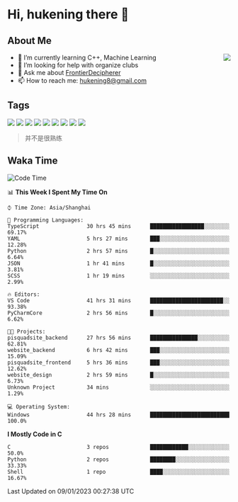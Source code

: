 # Hi, hukening there 👋

## About Me

<a href="#">
  <img align="right" src="https://github-readme-stats.vercel.app/api?username=Tokyo469&count_private=true&show_icons=true&bg_color=15,f2f7fd,E0EAFC" />
</a>

- 🌱 I’m currently learning C++, Machine Learning
- 🤔 I’m looking for help with organize clubs
- 💬 Ask me about [FrontierDecipherer](https://github.com/FrontierDecipherer)
- 📫 How to reach me: hukening8@gmail.com

## Tags

![](https://img.shields.io/badge/-Python-3e74a2?style=flat-square&logo=Python&logoColor=fff)
![](https://img.shields.io/badge/-C++-00579c?style=flat-square&logo=cplusplus&logoColor=fff)
![](https://img.shields.io/badge/-Node.js-339933?style=flat-square&logo=Node.js&logoColor=fff)
![](https://img.shields.io/badge/-React-2d98ce?style=flat-square&logo=React&logoColor=fff)
![](https://img.shields.io/badge/-Next.js-717171?style=flat-square&logo=next.js&logoColor=fff)
![](https://img.shields.io/badge/-Docker-2496ED?style=flat-square&logo=Docker&logoColor=fff)
![](https://img.shields.io/badge/-Linux-000000?style=flat-square&logo=Linux&logoColor=fff)
![](https://img.shields.io/badge/-MySQL-4479A1?style=flat-square&logo=MySQL&logoColor=fff)
![](https://img.shields.io/badge/-MongoDB-47A248?style=flat-square&logo=MongoDB&logoColor=fff)

> 并不是很熟练

## Waka Time

<!--START_SECTION:waka-->
![Code Time](http://img.shields.io/badge/Code%20Time-52%20hrs%2039%20mins-blue)

📊 **This Week I Spent My Time On** 

```text
⌚︎ Time Zone: Asia/Shanghai

💬 Programming Languages: 
TypeScript               30 hrs 45 mins      █████████████████░░░░░░░░   69.17% 
YAML                     5 hrs 27 mins       ███░░░░░░░░░░░░░░░░░░░░░░   12.28% 
Python                   2 hrs 57 mins       █░░░░░░░░░░░░░░░░░░░░░░░░   6.64% 
JSON                     1 hr 41 mins        █░░░░░░░░░░░░░░░░░░░░░░░░   3.81% 
SCSS                     1 hr 19 mins        ░░░░░░░░░░░░░░░░░░░░░░░░░   2.99%

🔥 Editors: 
VS Code                  41 hrs 31 mins      ███████████████████████░░   93.38% 
PyCharmCore              2 hrs 56 mins       █░░░░░░░░░░░░░░░░░░░░░░░░   6.62%

🐱‍💻 Projects: 
pisquadsite_backend      27 hrs 56 mins      ███████████████░░░░░░░░░░   62.81% 
website_backend          6 hrs 42 mins       ███░░░░░░░░░░░░░░░░░░░░░░   15.09% 
pisquadsite_frontend     5 hrs 36 mins       ███░░░░░░░░░░░░░░░░░░░░░░   12.62% 
website_design           2 hrs 59 mins       █░░░░░░░░░░░░░░░░░░░░░░░░   6.73% 
Unknown Project          34 mins             ░░░░░░░░░░░░░░░░░░░░░░░░░   1.29%

💻 Operating System: 
Windows                  44 hrs 28 mins      █████████████████████████   100.0%

```

**I Mostly Code in C** 

```text
C                        3 repos             ████████████░░░░░░░░░░░░░   50.0% 
Python                   2 repos             ████████░░░░░░░░░░░░░░░░░   33.33% 
Shell                    1 repo              ████░░░░░░░░░░░░░░░░░░░░░   16.67%

```



 Last Updated on 09/01/2023 00:27:38 UTC
<!--END_SECTION:waka-->
